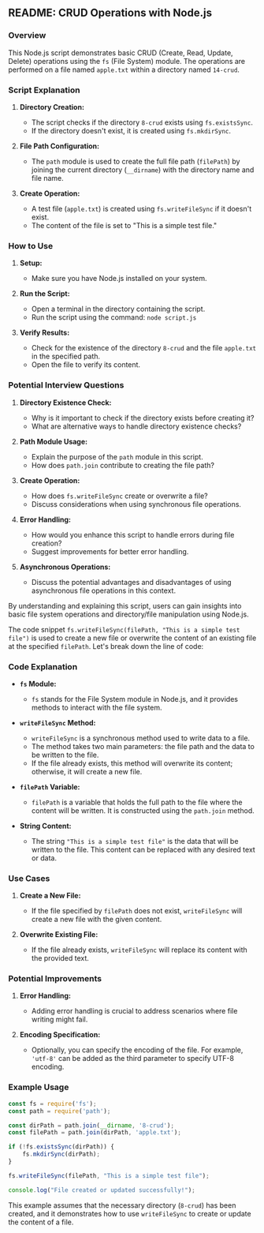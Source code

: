 ## README: CRUD Operations with Node.js

### Overview

This Node.js script demonstrates basic CRUD (Create, Read, Update, Delete) operations using the `fs` (File System) module. The operations are performed on a file named `apple.txt` within a directory named `14-crud`.

### Script Explanation

1. **Directory Creation:**
   - The script checks if the directory `8-crud` exists using `fs.existsSync`.
   - If the directory doesn't exist, it is created using `fs.mkdirSync`.

2. **File Path Configuration:**
   - The `path` module is used to create the full file path (`filePath`) by joining the current directory (`__dirname`) with the directory name and file name.

3. **Create Operation:**
   - A test file (`apple.txt`) is created using `fs.writeFileSync` if it doesn't exist.
   - The content of the file is set to "This is a simple test file."

### How to Use

1. **Setup:**
   - Make sure you have Node.js installed on your system.

2. **Run the Script:**
   - Open a terminal in the directory containing the script.
   - Run the script using the command: `node script.js`

3. **Verify Results:**
   - Check for the existence of the directory `8-crud` and the file `apple.txt` in the specified path.
   - Open the file to verify its content.

### Potential Interview Questions

1. **Directory Existence Check:**
   - Why is it important to check if the directory exists before creating it?
   - What are alternative ways to handle directory existence checks?

2. **Path Module Usage:**
   - Explain the purpose of the `path` module in this script.
   - How does `path.join` contribute to creating the file path?

3. **Create Operation:**
   - How does `fs.writeFileSync` create or overwrite a file?
   - Discuss considerations when using synchronous file operations.

4. **Error Handling:**
   - How would you enhance this script to handle errors during file creation?
   - Suggest improvements for better error handling.

5. **Asynchronous Operations:**
   - Discuss the potential advantages and disadvantages of using asynchronous file operations in this context.

By understanding and explaining this script, users can gain insights into basic file system operations and directory/file manipulation using Node.js.

The code snippet `fs.writeFileSync(filePath, "This is a simple test file")` is used to create a new file or overwrite the content of an existing file at the specified `filePath`. Let's break down the line of code:

### Code Explanation

- **`fs` Module:**
  - `fs` stands for the File System module in Node.js, and it provides methods to interact with the file system.

- **`writeFileSync` Method:**
  - `writeFileSync` is a synchronous method used to write data to a file.
  - The method takes two main parameters: the file path and the data to be written to the file.
  - If the file already exists, this method will overwrite its content; otherwise, it will create a new file.

- **`filePath` Variable:**
  - `filePath` is a variable that holds the full path to the file where the content will be written. It is constructed using the `path.join` method.

- **String Content:**
  - The string `"This is a simple test file"` is the data that will be written to the file. This content can be replaced with any desired text or data.

### Use Cases

1. **Create a New File:**
   - If the file specified by `filePath` does not exist, `writeFileSync` will create a new file with the given content.

2. **Overwrite Existing File:**
   - If the file already exists, `writeFileSync` will replace its content with the provided text.

### Potential Improvements

1. **Error Handling:**
   - Adding error handling is crucial to address scenarios where file writing might fail.

2. **Encoding Specification:**
   - Optionally, you can specify the encoding of the file. For example, `'utf-8'` can be added as the third parameter to specify UTF-8 encoding.

### Example Usage

```javascript
const fs = require('fs');
const path = require('path');

const dirPath = path.join(__dirname, '8-crud');
const filePath = path.join(dirPath, 'apple.txt');

if (!fs.existsSync(dirPath)) {
    fs.mkdirSync(dirPath);
}

fs.writeFileSync(filePath, "This is a simple test file");

console.log("File created or updated successfully!");
```

This example assumes that the necessary directory (`8-crud`) has been created, and it demonstrates how to use `writeFileSync` to create or update the content of a file.
